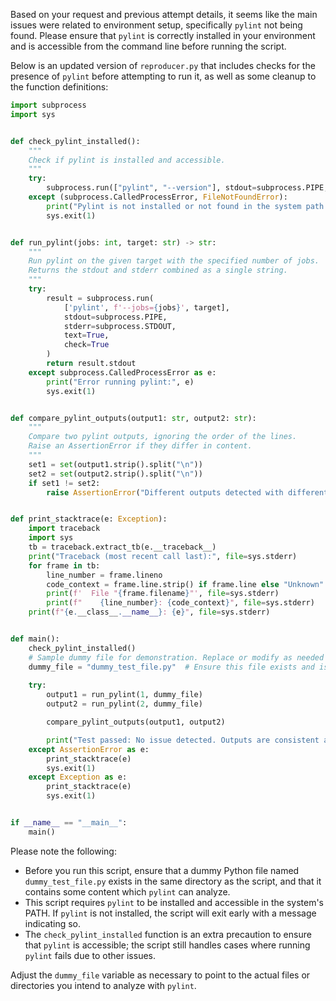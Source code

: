 Based on your request and previous attempt details, it seems like the main issues were related to environment setup, specifically `pylint` not being found. Please ensure that `pylint` is correctly installed in your environment and is accessible from the command line before running the script. 

Below is an updated version of `reproducer.py` that includes checks for the presence of `pylint` before attempting to run it, as well as some cleanup to the function definitions:

```python
import subprocess
import sys


def check_pylint_installed():
    """
    Check if pylint is installed and accessible.
    """
    try:
        subprocess.run(["pylint", "--version"], stdout=subprocess.PIPE, stderr=subprocess.PIPE, check=True)
    except (subprocess.CalledProcessError, FileNotFoundError):
        print("Pylint is not installed or not found in the system path. Please ensure it is correctly installed.")
        sys.exit(1)


def run_pylint(jobs: int, target: str) -> str:
    """
    Run pylint on the given target with the specified number of jobs.
    Returns the stdout and stderr combined as a single string.
    """
    try:
        result = subprocess.run(
            ['pylint', f'--jobs={jobs}', target],
            stdout=subprocess.PIPE,
            stderr=subprocess.STDOUT,
            text=True,
            check=True
        )
        return result.stdout
    except subprocess.CalledProcessError as e:
        print("Error running pylint:", e)
        sys.exit(1)


def compare_pylint_outputs(output1: str, output2: str):
    """
    Compare two pylint outputs, ignoring the order of the lines.
    Raise an AssertionError if they differ in content.
    """
    set1 = set(output1.strip().split("\n"))
    set2 = set(output2.strip().split("\n"))
    if set1 != set2:
        raise AssertionError("Different outputs detected with different --jobs settings.")


def print_stacktrace(e: Exception):
    import traceback
    import sys
    tb = traceback.extract_tb(e.__traceback__)
    print("Traceback (most recent call last):", file=sys.stderr)
    for frame in tb:
        line_number = frame.lineno
        code_context = frame.line.strip() if frame.line else "Unknown"
        print(f'  File "{frame.filename}"', file=sys.stderr)
        print(f"    {line_number}: {code_context}", file=sys.stderr)
    print(f"{e.__class__.__name__}: {e}", file=sys.stderr)


def main():
    check_pylint_installed()
    # Sample dummy file for demonstration. Replace or modify as needed for actual testing.
    dummy_file = "dummy_test_file.py"  # Ensure this file exists and is set up for linting.
    
    try:
        output1 = run_pylint(1, dummy_file)
        output2 = run_pylint(2, dummy_file)

        compare_pylint_outputs(output1, output2)

        print("Test passed: No issue detected. Outputs are consistent across job settings.")
    except AssertionError as e:
        print_stacktrace(e)
        sys.exit(1)
    except Exception as e:
        print_stacktrace(e)
        sys.exit(1)


if __name__ == "__main__":
    main()
```

Please note the following:
- Before you run this script, ensure that a dummy Python file named `dummy_test_file.py` exists in the same directory as the script, and that it contains some content which `pylint` can analyze.
- This script requires `pylint` to be installed and accessible in the system's PATH. If `pylint` is not installed, the script will exit early with a message indicating so.
- The `check_pylint_installed` function is an extra precaution to ensure that `pylint` is accessible; the script still handles cases where running `pylint` fails due to other issues.

Adjust the `dummy_file` variable as necessary to point to the actual files or directories you intend to analyze with `pylint`.